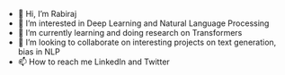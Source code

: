 - 👋 Hi, I’m Rabiraj
- 👀 I’m interested in Deep Learning and Natural Language Processing
- 🌱 I’m currently learning and doing research on Transformers
- 💞️ I’m looking to collaborate on interesting projects on text generation, bias in NLP 
- 📫 How to reach me LinkedIn and Twitter

<!---
RabirajB/RabirajB is a ✨ special ✨ repository because its `README.md` (this file) appears on your GitHub profile.
You can click the Preview link to take a look at your changes.
--->
